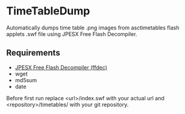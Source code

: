 # TimeTableDump
Automatically dumps time table .png images from asctimetables flash applets .swf file using JPESX Free Flash Decompiler.
## Requirements
- [JPESX Free Flash Decompiler (ffdec)](https://www.free-decompiler.com/flash/)
- wget
- md5sum
- date

Before first run replace \<url>\/index.swf with your actual url and \<repository>/timetables/ with your git repository.
